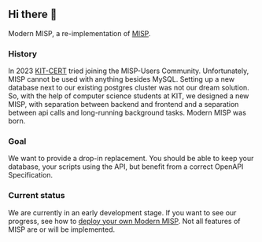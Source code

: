## Hi there 👋

Modern MISP, a re-implementation of [MISP](https://github.com/MISP/MISP).

### History

In 2023 [KIT-CERT](https://cert.kit.edu) tried joining the MISP-Users Community. Unfortunately, MISP cannot be used with anything besides MySQL.
Setting up a new database next to our existing postgres cluster was not our dream solution.
So, with the help of computer science students at KIT, we designed a new MISP, with separation between backend and frontend and a separation between
api calls and long-running background tasks.
Modern MISP was born.

### Goal

We want to provide a drop-in replacement. You should be able to keep your database, your scripts using the API, but benefit from a correct OpenAPI Specification.

### Current status

We are currently in an early development stage. If you want to see our progress, see how to [deploy your own Modern MISP](https://github.com/Modern-MISP/deployment).
Not all features of MISP are or will be implemented.
